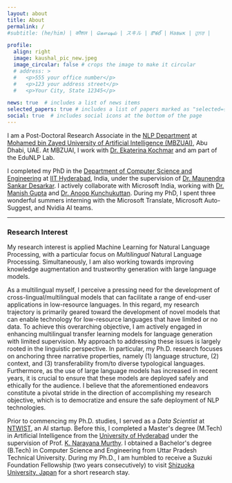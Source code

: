 ```yaml
---
layout: about
title: About
permalink: /
#subtitle: (he/him) | कौशल | கௌஷல் | スキル | కౌశల్ | Навык | ਹੁਨਰ |

profile:
  align: right
  image: kaushal_pic_new.jpeg
  image_circular: false # crops the image to make it circular
  # address: >
  #   <p>555 your office number</p>
  #   <p>123 your address street</p>
  #   <p>Your City, State 12345</p>

news: true  # includes a list of news items
selected_papers: true # includes a list of papers marked as "selected={true}"
social: true  # includes social icons at the bottom of the page
---
```

I am a Post-Doctoral Research Associate in the [NLP Department](https://mbzuai.ac.ae/research-department/natural-language-processing-department/) at [Mohamed bin Zayed University of Artificial Intelligence (MBZUAI)](https://mbzuai.ac.ae/), Abu Dhabi, UAE. At MBZUAI, I work with [Dr. Ekaterina Kochmar](https://ekochmar.github.io/about/) and am part of the EduNLP Lab. 

I completed my PhD in the [Department of Computer Science and Engineering](https://cse.iith.ac.in/) at [IIT Hyderabad](https://www.iith.ac.in/), India, under the supervision of [Dr. Maunendra Sankar Desarkar](https://www.iith.ac.in/~maunendra/). I actively collaborate with Microsoft India, working with [Dr. Manish Gupta](https://sites.google.com/view/manishg/) and [Dr. Anoop Kunchukuttan](https://anoopkunchukuttan.gitlab.io/). During my PhD, I spent three wonderful summers interning with the Microsoft Translate, Microsoft Auto-Suggest, and Nvidia AI teams.

---


<h3><a>Research Interest</a></h3>

<p class="justified">My research interest is applied Machine Learning for Natural Language Processing, with a particular focus on <i>Multilingual</i> Natural Language Processing. Simultaneously, I am also working towards improving knowledge augmentation and trustworthy generation with large language models. </p>

<p class="justified">As a multilingual myself, I perceive a pressing need for the development of cross-lingual/multilingual models that can facilitate a range of end-user applications in low-resource languages. In this regard, my research trajectory is primarily geared toward the development of novel models that can enable technology for low-resource languages that have limited or no data. To achieve this overarching objective, I am actively engaged in enhancing multilingual transfer learning models for language generation with limited supervision. My approach to addressing these issues is largely rooted in the linguistic perspective. In particular, my Ph.D. research focuses on anchoring three narrative properties, namely (1) language structure, (2) context, and (3) transferability from/to diverse typological languages. Furthermore, as the use of large language models has increased in recent years, it is crucial to ensure that these models are deployed safely and ethically for the audience. I believe that the aforementioned endeavors constitute a pivotal stride in the direction of accomplishing my research objective, which is to democratize and ensure the safe deployment of NLP technologies.</p>

Prior to commencing my Ph.D. studies, I served as a *Data Scientist* at [NTWIST](https://ntwist.com/), an AI startup. Before this, I completed a Master's degree (M.Tech) in Artificial Intelligence from the [University of Hyderabad](https://www.uohyd.ac.in/)  under the supervision of Prof. [K. Narayana Murthy](http://languagetechnologies.uohyd.ac.in/). I obtained a Bachelor's degree (B.Tech) in Computer Science and Engineering from Uttar Pradesh Technical University. During my Ph.D., I am humbled to receive a Suzuki Foundation Fellowship (two years consecutively) to visit [Shizuoka University, Japan](https://www.shizuoka.ac.jp/) for a short research stay.

